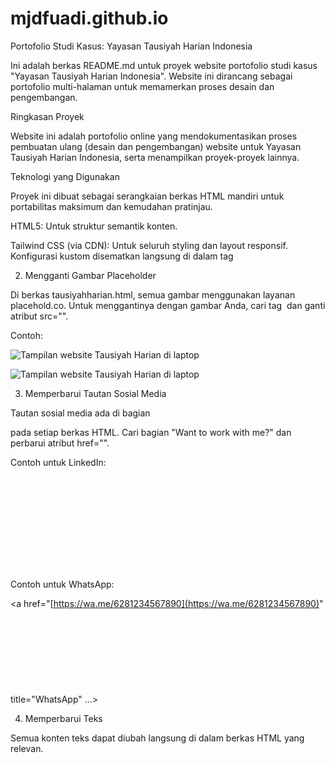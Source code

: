 # mjdfuadi.github.io
Portofolio Studi Kasus: Yayasan Tausiyah Harian Indonesia

Ini adalah berkas README.md untuk proyek website portofolio studi kasus "Yayasan Tausiyah Harian Indonesia". Website ini dirancang sebagai portofolio multi-halaman untuk memamerkan proses desain dan pengembangan.

Ringkasan Proyek

Website ini adalah portofolio online yang mendokumentasikan proses pembuatan ulang (desain dan pengembangan) website untuk Yayasan Tausiyah Harian Indonesia, serta menampilkan proyek-proyek lainnya.

Teknologi yang Digunakan

Proyek ini dibuat sebagai serangkaian berkas HTML mandiri untuk portabilitas maksimum dan kemudahan pratinjau.

HTML5: Untuk struktur semantik konten.

Tailwind CSS (via CDN): Untuk seluruh styling dan layout responsif. Konfigurasi kustom disematkan langsung di dalam tag <script> di <head>.

JavaScript (Vanilla): Untuk fungsionalitas interaktif, termasuk:

Animasi "Reveal on Scroll" menggunakan IntersectionObserver (di tausiyahharian.html).

Tombol "Back to Top" (di tausiyahharian.html).

Struktur Berkas

Proyek ini sekarang terdiri dari beberapa berkas HTML:

/
├── index.html           (Halaman utama pemilihan proyek)
├── tausiyahharian.html  (Studi kasus website)
└── tausiyahplus.html    (Studi kasus mobile app - placeholder)


Semua CSS kustom, konfigurasi Tailwind, dan JavaScript sudah termasuk di dalam berkas HTML masing-masing.

Kustomisasi

Berikut adalah cara untuk mengkustomisasi atau memperbarui portofolio ini:

1. Mengubah Palet Warna

Anda dapat dengan mudah mengubah skema warna utama (#0863da, #35a7e9, #f7ffff) langsung di dalam konfigurasi Tailwind di <head> pada setiap berkas HTML.

<script>
    tailwind.config = {
        theme: {
            extend: {
                colors: {
                    'brand-primary': '#0863da',   // Ganti warna ini
                    'brand-secondary': '#35a7e9', // Ganti warna ini
                    'brand-bg': '#f7ffff',       // Ganti warna ini
                    'brand-accent': '#35a7e9',    
                }
            }
        }
    }
</script>


2. Mengganti Gambar Placeholder

Di berkas tausiyahharian.html, semua gambar menggunakan layanan placehold.co. Untuk menggantinya dengan gambar Anda, cari tag <img> dan ganti atribut src="".

Contoh:

<!-- SEBELUM -->
<img src="[https://placehold.co/1024x640/f7ffff/333?text=Tampilan+Website+Desktop](https://placehold.co/1024x640/f7ffff/333?text=Tampilan+Website+Desktop)" 
     alt="Tampilan website Tausiyah Harian di laptop" 
     class="rounded-lg shadow-2xl w-full">

<!-- SESUDAH (Contoh) -->
<img src="./assets/gambar-desktop-anda.jpg" 
     alt="Tampilan website Tausiyah Harian di laptop" 
     class="rounded-lg shadow-2xl w-full">


3. Memperbarui Tautan Sosial Media

Tautan sosial media ada di bagian <footer> pada setiap berkas HTML. Cari bagian "Want to work with me?" dan perbarui atribut href="".

Contoh untuk LinkedIn:

<!-- Ganti '#' dengan URL LinkedIn Anda -->
<a href="#" title="LinkedIn" class="...">
    <svg>...</svg>
</a>


Contoh untuk WhatsApp:

<!-- Ganti '6281234567890' dengan nomor Anda -->
<a href="[https://wa.me/6281234567890](https://wa.me/6281234567890)" title="WhatsApp" ...>
    <svg>...</svg>
</a>


4. Memperbarui Teks

Semua konten teks dapat diubah langsung di dalam berkas HTML yang relevan.
